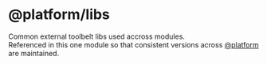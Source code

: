 # @platform/libs
Common external toolbelt libs used accross modules.  
Referenced in this one module so that consistent versions across [@platform](https://www.npmjs.com/org/platform) are maintained.

